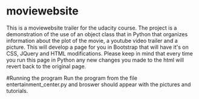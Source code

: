 # moviewebsite
This is a moviewebsite trailer for the udacity course.  The project is a demonstration of the use of an object class that in Python that organizes information about the plot of the movie, a youtube video trailer and a picture.  This will develop a page for you in Bootstrap that will have it's on CSS, JQuery and HTML modifications.  Please keep in mind that every time you run this page in Python any new changes you made to the html will revert back to the original page.

#Running the program
Run the program from the file entertainment_center.py and broswer should appear with the pictures and tutorials. 
